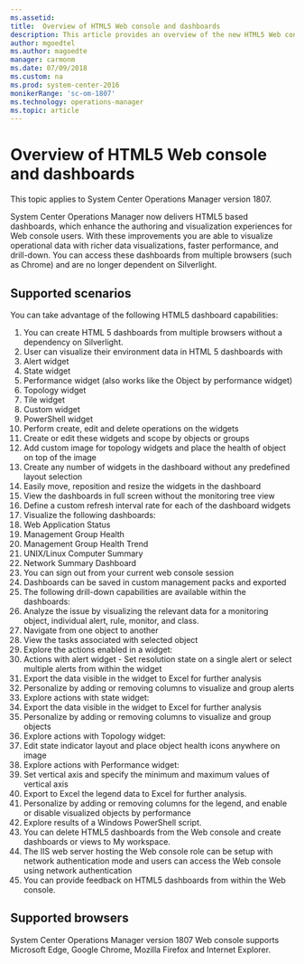 ```yaml
---
ms.assetid: 
title:  Overview of HTML5 Web console and dashboards 
description: This article provides an overview of the new HTML5 Web console and dashboards in System Center Operations Manager.  
author: mgoedtel
ms.author: magoedte
manager: carmonm
ms.date: 07/09/2018
ms.custom: na
ms.prod: system-center-2016
monikerRange: 'sc-om-1807'
ms.technology: operations-manager
ms.topic: article
---
```


# Overview of HTML5 Web console and dashboards 

This topic applies to System Center Operations Manager version 1807.

System Center Operations Manager now delivers HTML5 based dashboards, which enhance the authoring and visualization experiences for Web console users. With these improvements you are able to visualize operational data with richer data visualizations, faster performance, and drill-down.  You can access these dashboards from multiple browsers (such as Chrome) and are no longer dependent on Silverlight.

## Supported scenarios
You can take advantage of the following HTML5 dashboard capabilities:

1.	You can create HTML 5 dashboards from multiple browsers without a dependency on Silverlight.  
2.	User can visualize their environment data in HTML 5 dashboards with 
   1. Alert widget
   2. State widget
   3. Performance widget (also works like the Object by performance widget)  
   4. Topology widget
   5. Tile widget
   6. Custom widget
   7. PowerShell widget
3.	Perform create, edit and delete operations on the widgets  
4.	Create or edit these widgets and scope by objects or groups 
5.	Add custom image for topology widgets and place the health of object on top of the image 
6.	Create any number of widgets in the dashboard without any predefined layout selection 
10.	Easily move, reposition and resize the widgets in the dashboard 
11.	View the dashboards in full screen without the monitoring tree view
12.	Define a custom refresh interval rate for each of the dashboard widgets 
14.	Visualize the following dashboards:
   1. Web Application Status
   2. Management Group Health
   3. Management Group Health Trend 
   4. UNIX/Linux Computer Summary
   5. Network Summary Dashboard 
15.	You can sign out from your current web console session
16. Dashboards can be saved in custom management packs and exported 
17.	The following drill-down capabilities are available within the dashboards:
   1. Analyze the issue by visualizing the relevant data for a monitoring object, individual alert, rule, monitor, and class.
   2. Navigate from one object to another 
   3. View the tasks associated with selected object 
18.	 Explore the actions enabled in a widget:
   1. Actions with alert widget - Set resolution state on a single alert or select multiple alerts from within the widget
   2. Export the data visible in the widget to Excel for further analysis
   3. Personalize by adding or removing columns to visualize and group alerts
19. Explore actions with state widget:
   1. Export the data visible in the widget to Excel for further analysis
   2. Personalize by adding or removing columns to visualize and group objects
20. Explore actions with Topology widget: 
   1. Edit state indicator layout and place object health icons anywhere on image 
21. Explore actions with Performance widget:
   1. Set vertical axis and specify the minimum and maximum values of vertical axis
   2. Export to Excel the legend data to Excel for further analysis. 
   3. Personalize by adding or removing columns for the legend, and enable or disable visualized objects by performance
22. Explore results of a Windows PowerShell script.  
23.	You can delete HTML5 dashboards from the Web console and create dashboards or views to My workspace.
24.	The IIS web server hosting the Web console role can be setup with network authentication mode and users can access the Web console using network authentication
25.	You can provide feedback on HTML5 dashboards from within the Web console.

## Supported browsers
System Center Operations Manager version 1807 Web console supports Microsoft Edge, Google Chrome, Mozilla Firefox and Internet Explorer.